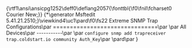 {\rtf1\ansi\ansicpg1252\deff0\deflang2057{\fonttbl{\f0\fnil\fcharset0 Courier New;}}
{\*\generator Msftedit 5.41.21.2510;}\viewkind4\uc1\pard\f0\fs22 Extreme SNMP Trap Configurations\par
===============================\par
\par
All Devices\par
-----------\par
\par
`configure snmp add trapreceiver trap.coldstart.io community Auth_Key`\par
\pard\par
}
 
